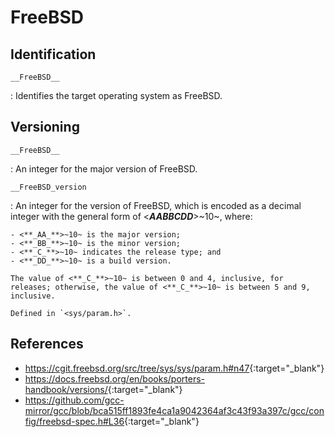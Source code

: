 # FreeBSD

## Identification

`__FreeBSD__`

:   Identifies the target operating system as FreeBSD.

## Versioning

`__FreeBSD__`

:   An integer for the major version of FreeBSD.

`__FreeBSD_version`

:   An integer for the version of FreeBSD, which is encoded as a decimal integer with the general form of <**_AABBCDD_**>~10~, where:

    - <**_AA_**>~10~ is the major version;
    - <**_BB_**>~10~ is the minor version;
    - <**_C_**>~10~ indicates the release type; and
    - <**_DD_**>~10~ is a build version.

    The value of <**_C_**>~10~ is between 0 and 4, inclusive, for releases; otherwise, the value of <**_C_**>~10~ is between 5 and 9, inclusive.

    Defined in `<sys/param.h>`.

## References

- <https://cgit.freebsd.org/src/tree/sys/sys/param.h#n47>{:target="_blank"}
- <https://docs.freebsd.org/en/books/porters-handbook/versions/>{:target="_blank"}
- <https://github.com/gcc-mirror/gcc/blob/bca515ff1893fe4ca1a9042364af3c43f93a397c/gcc/config/freebsd-spec.h#L36>{:target="_blank"}